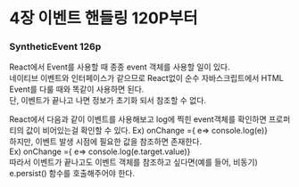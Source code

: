 # 4장 이벤트 핸들링 120P부터

### SyntheticEvent 126p

React에서 Event를 사용할 때 종종 event 객체를 사용할 일이 있다.  
네이티브 이벤트와 인터페이스가 같으므로 React없이 순수 자바스크립트에서 HTML Event를 다룰 때와 똑같이 사용하면 된다.  
단, 이벤트가 끝나고 나면 정보가 초기화 되서 참조할 수 없다.

React에서 다음과 같이 이벤트를 사용해보고 log에 찍힌 event객체를 확인하면 프로퍼티의 값이 비어있는걸 확인할 수 있다.
Ex) onChange ={ e=> console.log(e)}  
하지만, 이벤트 발생 시점에 필요한 값을 참조하면 존재한다.  
Ex) onChange ={ e=> console.log(e.target.value)}  
따라서 이벤트가 끝나고도 이벤트 객체를 참조하고 싶다면(예를 들어, 비동기) e.persist() 함수를 호출해주어야 한다.
